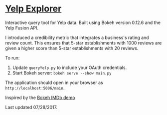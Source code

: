 # [Yelp Explorer](https://swetharevanur.github.io/2017/07/28/yelp-explorer.html)

Interactive query tool for Yelp data. Built using Bokeh version 0.12.6 and the Yelp Fusion API. 

I introduced a credibility metric that integrates a business's rating and review count. This ensures that 5-star establishments with 1000 reviews are given a higher score than 5-star establishments with 20 reviews.

To run:
1. Update `queryYelp.py` to include your OAuth credentials.
2. Start Bokeh server: `bokeh serve --show main.py`

The application should open in your browser as `http://localhost:5006/main`.

Inspired by the [Bokeh IMDb demo](https://demo.bokehplots.com/apps/movies)

Last updated 07/28/2017.
